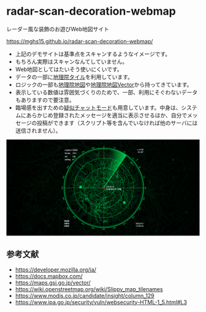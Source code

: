 # radar-scan-decoration-webmap
レーダー風な装飾のお遊びWeb地図サイト

https://mghs15.github.io/radar-scan-decoration-webmap/

* 上記のデモサイトは基準点をスキャンするようなイメージです。
* もちろん実際はスキャンなんてしていません。
* Web地図としてはたいそう使いにくいです。
* データの一部に[地理院タイル](https://maps.gsi.go.jp/development/ichiran.html)を利用しています。
* ロジックの一部も[地理院地図](https://maps.gsi.go.jp/)や[地理院地図Vector](https://maps.gsi.go.jp/vector/)から持ってきています。
* 表示している数値は雰囲気づくりのためで、一部、利用にそぐわないデータもありますので要注意。
* 臨場感を出すための[疑似チャットモード](https://mghs15.github.io/radar-scan-decoration-webmap/?message=1)も用意しています。中身は、システムにあらかじめ登録されたメッセージを適当に表示させるほか、自分でメッセージの投稿ができます（スクリプト等を含んでいなければ他のサーバには送信されません）。

[![デモサイトイメージ](image.png "デモサイトイメージ")](https://mghs15.github.io/radar-scan-decoration-webmap/#14.09/34.60522/137.12884/34.3)

## 参考文献
* https://developer.mozilla.org/ja/
* https://docs.mapbox.com/
* https://maps.gsi.go.jp/vector/
* https://wiki.openstreetmap.org/wiki/Slippy_map_tilenames
* https://www.modis.co.jp/candidate/insight/column_129
* https://www.ipa.go.jp/security/vuln/websecurity-HTML-1_5.html#L3
